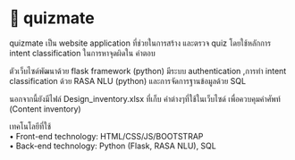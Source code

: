 # 📝 quizmate
quizmate เป็น website application ที่ช่วยในการสร้าง และตรวจ quiz โดยใช้หลักการ intent classification ในการหาจุดผิดใน คำตอบ

ตัวเว็บไซด์พัฒนาด้วย flask framework (python) มีระบบ authentication ,การทำ intent classification ด้วย RASA NLU (python) และการจัดการฐานข้อมูลด้วย SQL

นอกจากนี้ยังมีไฟล์ Design_inventory.xlsx ที่เก็บ คำต่างๆที่ใช้ในเว็บไซด์ เพื่อควบคุมคำศัพท์ (Content inventory) 


เทคโนโลยีที่ใช้ \
• Front-end technology: HTML/CSS/JS/BOOTSTRAP \
• Back-end technology: Python (Flask, RASA NLU), SQL
